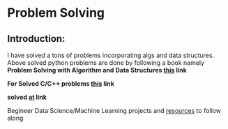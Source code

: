 
# Problem Solving 

## __Introduction:__  
   I have solved a tons of problems incorporating algs and data structures. Above solved python problems are done by following a book namely 
   __Problem Solving with Algorithm and Data Structures [this](https://drive.google.com/file/d/1Oxm--Y_7nwCy88ZXjhRk-tTc1Gse-Ixa/view?usp=sharing) link__
    
 __For Solved C/C++ problems [this](https://drive.google.com/drive/folders/1gnWPhqYLBuOnZX7MrT2VsXqV25mPytLS?usp=sharing/) link__
 
 __solved [at](https://codeforces.com/submissions/Soumen1111/) link__
 
 
 Begineer Data Science/Machine Learning projects and [resources](https://github.com/soumenksarker/EDA-to-Practical-ML) to follow along
